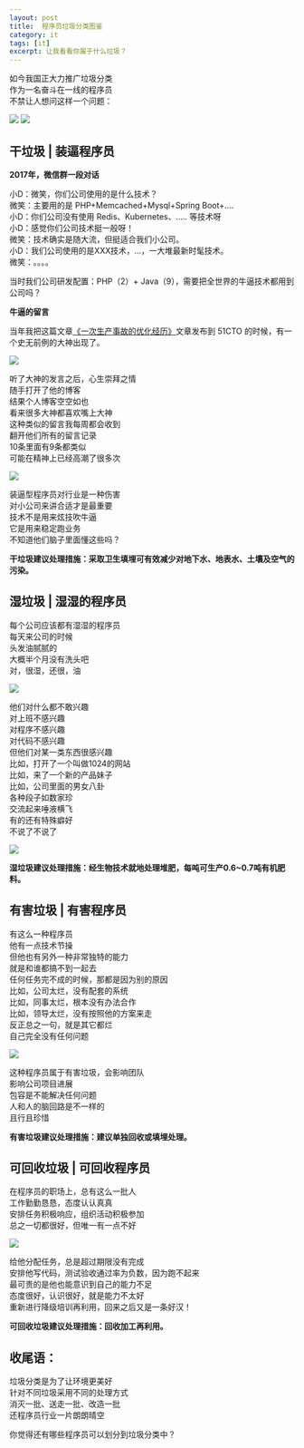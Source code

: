 ```yaml
---
layout: post
title:  程序员垃圾分类图鉴
category: it
tags: [it]
excerpt: 让我看看你属于什么垃圾？
---
```


如今我国正大力推广垃圾分类  
作为一名奋斗在一线的程序员  
不禁让人想问这样一个问题：

![](http://www.itmind.net/assets/images/2019/it/laji01.jpg)
![](http://www.itmind.net/assets/images/2019/it/laji02.jpg)


## 干垃圾 | 装逼程序员

**2017年，微信群一段对话**

小D：微笑，你们公司使用的是什么技术？  
微笑：主要用的是 PHP+Memcached+Mysql+Spring Boot+....  
小D：你们公司没有使用 Redis、Kubernetes、..... 等技术呀  
小D：感觉你们公司技术挺一般呀！  
微笑：技术确实是随大流，但挺适合我们小公司。  
小D：我们公司使用的是XXX技术，...，一大堆最新时髦技术。  
微笑：。。。。  

当时我们公司研发配置：PHP（2）+ Java（9），需要把全世界的牛逼技术都用到公司吗？

**牛逼的留言**

当年我把这篇文章[《一次生产事故的优化经历》](http://www.ityouknow.com/arch/2017/02/06/one-production-accident-optimization-experience.html)文章发布到 51CTO 的时候，有一个史无前例的大神出现了。

![](http://www.itmind.net/assets/images/2019/it/laji03.jpg)

听了大神的发言之后，心生崇拜之情  
随手打开了他的博客  
结果个人博客空空如也  
看来很多大神都喜欢嘴上大神   
这种类似的留言我每周都会收到  
翻开他们所有的留言记录  
10条里面有9条都类似  
可能在精神上已经高潮了很多次  

![](http://www.itmind.net/assets/images/2019/it/laji04.jpg)

装逼型程序员对行业是一种伤害  
对小公司来讲合适才是最重要  
技术不是用来炫技吹牛逼  
它是用来稳定跑业务  
不知道他们脑子里面懂这些吗？  

**干垃圾建议处理措施：采取卫生填埋可有效减少对地下水、地表水、土壤及空气的污染。**



## 湿垃圾 | 湿湿的程序员

每个公司应该都有湿湿的程序员  
每天来公司的时候  
头发油腻腻的  
大概半个月没有洗头吧   
对，很湿，还很，油  

![](http://www.itmind.net/assets/images/2019/it/laji05.jpg)


他们对什么都不敢兴趣  
对上班不感兴趣  
对程序不感兴趣  
对代码不感兴趣  
但他们对某一类东西很感兴趣  
比如，打开了一个叫做1024的网站  
比如，来了一个新的产品妹子  
比如，公司里面的男女八卦  
各种段子如数家珍  
交流起来唾液横飞  
有的还有特殊癖好  
不说了不说了  

![](http://www.itmind.net/assets/images/2019/it/laji06.jpg)

**湿垃圾建议处理措施：经生物技术就地处理堆肥，每吨可生产0.6~0.7吨有机肥料。**

## 有害垃圾  | 有害程序员

有这么一种程序员  
他有一点技术节操  
但他也有另外一种非常独特的能力  
就是和谁都搞不到一起去  
任何任务完不成的时候，那都是因为别的原因  
比如，公司太烂，没有配套的系统   
比如，同事太烂，根本没有办法合作  
比如，领导太烂，没有按照他的方案来走  
反正总之一句，就是其它都烂  
自己完全没有任何问题  

![](http://www.itmind.net/assets/images/2019/it/laji07.jpg)

这种程序员属于有害垃圾，会影响团队  
影响公司项目进展  
包容是不能解决任何问题  
人和人的脑回路是不一样的  
且行且珍惜  

**有害垃圾建议处理措施：建议单独回收或填埋处理。**


## 可回收垃圾 | 可回收程序员

在程序员的职场上，总有这么一批人  
工作勤勤恳恳，态度认认真真  
安排任务积极响应，组织活动积极参加   
总之一切都很好，但唯一有一点不好  

![](http://www.itmind.net/assets/images/2019/it/laji08.jpg)

给他分配任务，总是超过期限没有完成  
安排他写代码，测试验收通过率为负数，因为跑不起来  
最可贵的是他也能意识到自己的能力不足  
态度很好，认识很好，就是能力不太好   
重新进行降级培训再利用，回来之后又是一条好汉！

**可回收垃圾建议处理措施：回收加工再利用。**



## 收尾语：

垃圾分类是为了让环境更美好  
针对不同垃圾采用不同的处理方式  
消灭一批、送走一批、改造一批  
还程序员行业一片朗朗晴空

你觉得还有哪些程序员可以划分到垃圾分类中？